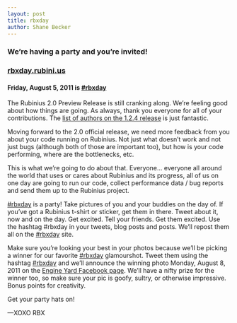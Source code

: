 ```yaml
---
layout: post
title: rbxday
author: Shane Becker
---
```


### We&rsquo;re having a party and you&rsquo;re invited!

### [rbxday.rubini.us](http://rbxday.rubini.us)

#### Friday, August 5, 2011 is [#rbxday](http://rbxday.rubini.us)

The Rubinius 2.0 Preview Release is still cranking along. We&rsquo;re feeling good about how things are going. As always, thank you everyone for all of your contributions. The [list of authors on the 1.2.4 release](http://rubini.us/releases/1.2.4/#authors "Rubinius : Use Ruby&#8482;") is just fantastic.

Moving forward to the 2.0 official release, we need more feedback from you about your code running on Rubinius. Not just what doesn&rsquo;t work and not just bugs (although both of those are important too), but how is your code performing, where are the bottlenecks, etc.

This is what we&rsquo;re going to do about that. Everyone... everyone all around the world that uses or cares about Rubinius and its progress, all of us on one day are going to run our code, collect performance data / bug reports and send them up to the Rubinius project.

[#rbxday](https://twitter.com/#!/search/%23rbxday) is a party! Take pictures of you and your buddies on the day of. If you&rsquo;ve got a Rubinius t-shirt or sticker, get them in there. Tweet about it, now and on the day. Get excited. Tell your friends. Get them excited. Use the hashtag #rbxday in your tweets, blog posts and posts. We&rsquo;ll repost them all on the [#rbxday](http://rbxday.rubini.us) site.

Make sure you&rsquo;re looking your best in your photos because we&rsquo;ll be picking a winner for our favorite [#rbxday](http://twitter.com/#!/search/%23rbxday "#rbxday search on Twitter") glamourshot. Tweet them using the hashtag [#rbxday](http://twitter.com/#!/search/%23rbxday "#rbxday search on Twitter") and we&rsquo;ll announce the winning photo Monday, August 8, 2011 on the [Engine Yard Facebook page](http://www.facebook.com/engineyard "Incompatible Browser | Facebook"). We&rsquo;ll have a nifty prize for the winner too, so make sure your pic is goofy, sultry, or otherwise impressive. Bonus points for creativity.

Get your party hats on!

&mdash;XOXO RBX
